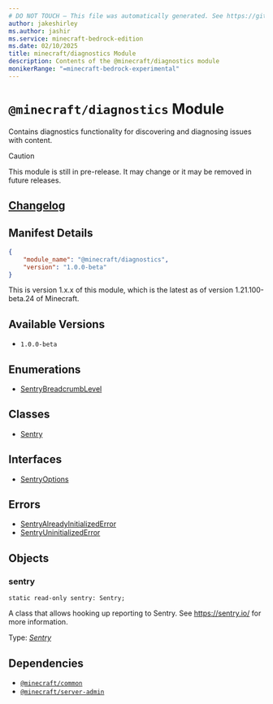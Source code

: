 ```yaml
---
# DO NOT TOUCH — This file was automatically generated. See https://github.com/mojang/minecraftapidocsgenerator to modify descriptions, examples, etc.
author: jakeshirley
ms.author: jashir
ms.service: minecraft-bedrock-edition
ms.date: 02/10/2025
title: minecraft/diagnostics Module
description: Contents of the @minecraft/diagnostics module
monikerRange: "=minecraft-bedrock-experimental"
---
```

# `@minecraft/diagnostics` Module

Contains diagnostics functionality for discovering and diagnosing issues with content.

> [!CAUTION]
> This module is still in pre-release.  It may change or it may be removed in future releases.

## [Changelog](changelog.md)

## Manifest Details
```json
{
    "module_name": "@minecraft/diagnostics",
    "version": "1.0.0-beta"
}
```
This is version 1.x.x of this module, which is the latest as of version 1.21.100-beta.24 of Minecraft.

## Available Versions
- `1.0.0-beta`

## Enumerations
- [SentryBreadcrumbLevel](SentryBreadcrumbLevel.md)

## Classes
- [Sentry](Sentry.md)

## Interfaces
- [SentryOptions](SentryOptions.md)

## Errors
- [SentryAlreadyInitializedError](SentryAlreadyInitializedError.md)
- [SentryUninitializedError](SentryUninitializedError.md)

## Objects
  
### **sentry**
`static read-only sentry: Sentry;`

A class that allows hooking up reporting to Sentry.  See https://sentry.io/ for more information.

Type: [*Sentry*](Sentry.md)

## Dependencies
- [`@minecraft/common`](../../../scriptapi/minecraft/common/minecraft-common.md)
- [`@minecraft/server-admin`](../../../scriptapi/minecraft/server-admin/minecraft-server-admin.md)
